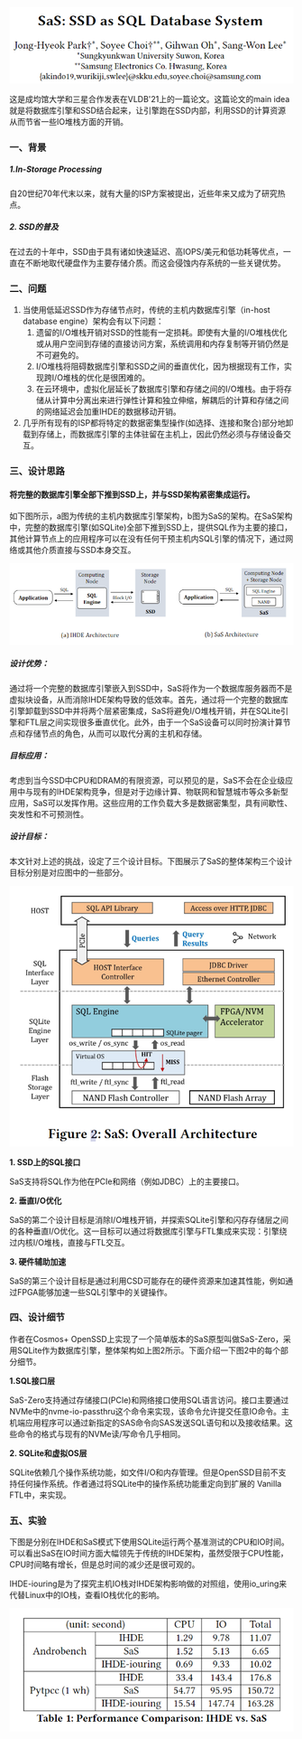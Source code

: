 ![image-20230109193745571](assets/image-20230109193745571.png)

这是成均馆大学和三星合作发表在VLDB'21上的一篇论文。这篇论文的main idea就是将数据库引擎和SSD结合起来，让引擎跑在SSD内部，利用SSD的计算资源从而节省一些IO堆栈方面的开销。

### 一、背景

##### 1.In-Storage Processing

自20世纪70年代末以来，就有大量的ISP方案被提出，近些年来又成为了研究热点。

##### 2. SSD的普及

在过去的十年中，SSD由于具有诸如快速延迟、高IOPS/美元和低功耗等优点，一直在不断地取代硬盘作为主要存储介质。而这会侵蚀内存系统的一些关键优势。

### 二、问题

1. 当使用低延迟SSD作为存储节点时，传统的主机内数据库引擎（in-host database engine）架构会有以下问题：
   1. 遗留的I/O堆栈开销对SSD的性能有一定损耗。即使有大量的I/O堆栈优化或从用户空间到存储的直接访问方案，系统调用和内存复制等开销仍然是不可避免的。
   2. I/O堆栈将阻碍数据库引擎和SSD之间的垂直优化，因为根据现有工作，实现跨I/O堆栈的优化是很困难的。
   3. 在云环境中，虚拟化层延长了数据库引擎和存储之间的I/O堆栈。由于将存储从计算中分离出来进行弹性计算和独立伸缩，解耦后的计算和存储之间的网络延迟会加重IHDE的数据移动开销。
2. 几乎所有现有的ISP都将特定的数据密集型操作(如选择、连接和聚合)部分地卸载到存储上，而数据库引擎的主体驻留在主机上，因此仍然必须与存储设备交互。

### 三、设计思路

#### 将完整的数据库引擎全部下推到SSD上，并与SSD架构紧密集成运行。

如下图所示，a图为传统的主机内数据库引擎架构，b图为SaS的架构。在SaS架构中，完整的数据库引擎(如SQLite)全部下推到SSD上，提供SQL作为主要的接口，其他计算节点上的应用程序可以在没有任何干预主机内SQL引擎的情况下，通过网络或其他介质直接与SSD本身交互。

![image-20230109213408601](assets/image-20230109213408601.png)

##### **设计优势**：

通过将一个完整的数据库引擎嵌入到SSD中，SaS将作为一个数据库服务器而不是虚拟块设备，从而消除IHDE架构导致的低效率。首先，通过将一个完整的数据库引擎卸载到SSD中并将两个层紧密集成，SaS将避免I/O堆栈开销，并在SQLite引擎和FTL层之间实现很多垂直优化。此外，由于一个SaS设备可以同时扮演计算节点和存储节点的角色，从而可以取代分离的主机和存储。

##### **目标应用：**

考虑到当今SSD中CPU和DRAM的有限资源，可以预见的是，SaS不会在企业级应用中与现有的IHDE架构竞争，但是对于边缘计算、物联网和智慧城市等众多新型应用，SaS可以发挥作用。这些应用的工作负载大多是数据密集型，具有间歇性、突发性和不可预测性。

##### **设计目标：**

本文针对上述的挑战，设定了三个设计目标。下图展示了SaS的整体架构三个设计目标分别是对应图中的一些部分。

![image-20230109235820219](assets/image-20230109235820219.png)

**1. SSD上的SQL接口**

SaS支持将SQL作为他在PCIe和网络（例如JDBC）上的主要接口。

**2. 垂直I/O优化**

SaS的第二个设计目标是消除I/O堆栈开销，并探索SQLite引擎和闪存存储层之间的各种垂直I/O优化。这一目标可以通过将数据库引擎与FTL集成来实现：引擎绕过内核I/O堆栈，直接与FTL交互。

**3. 硬件辅助加速**

SaS的第三个设计目标是通过利用CSD可能存在的硬件资源来加速其性能，例如通过FPGA能够加速一些SQL引擎中的关键操作。

### 四、设计细节

作者在Cosmos+ OpenSSD上实现了一个简单版本的SaS原型叫做SaS-Zero，采用SQLite作为数据库引擎，整体架构如上图2所示。下面介绍一下图2中的每个部分细节。

**1.SQL接口层**

SaS-Zero支持通过存储接口(PCIe)和网络接口使用SQL语言访问。接口主要通过NVMe中的nvme-io-passthru这个命令来实现，该命令允许提交任意IO命令。主机端应用程序可以通过新指定的SAS命令向SAS发送SQL语句和以及接收结果。这些命令的格式与现有的NVMe读/写命令几乎相同。

**2. SQLite和虚拟OS层**

SQLite依赖几个操作系统功能，如文件I/O和内存管理。但是OpenSSD目前不支持任何操作系统。作者通过将SQLite中的操作系统功能重定向到扩展的 Vanilla FTL中，来实现。

### 五、实验

下图是分别在IHDE和SaS模式下使用SQLite运行两个基准测试的CPU和IO时间。可以看出SaS在IO时间方面大幅领先于传统的IHDE架构，虽然受限于CPU性能，CPU时间略有增长，但是总时间的减少还是很可观的。

IHDE-iouring是为了探究主机IO栈对IHDE架构影响做的对照组，使用io_uring来代替Linux中的IO栈，查看IO栈优化的影响。

![image-20230110005310453](assets/image-20230110005310453.png)
